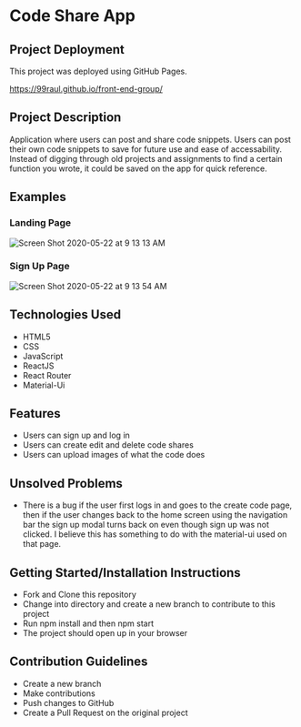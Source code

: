 # Code Share App

## Project Deployment

This project was deployed using GitHub Pages.

https://99raul.github.io/front-end-group/

## Project Description

Application where users can post and share code snippets. Users can post their own code snippets to save for future use and ease of accessability. Instead of digging through old projects and assignments to find a certain function you wrote, it could be saved on the app for quick reference.

## Examples

### Landing Page

![Screen Shot 2020-05-22 at 9 13 13 AM](https://user-images.githubusercontent.com/58124052/82677266-5b63da80-9c0d-11ea-868d-c4cd1862963c.png)

### Sign Up Page

![Screen Shot 2020-05-22 at 9 13 54 AM](https://user-images.githubusercontent.com/58124052/82677265-5b63da80-9c0d-11ea-9402-d9a3c39dfafa.png)

## Technologies Used

- HTML5
- CSS
- JavaScript
- ReactJS
- React Router
- Material-Ui

## Features

- Users can sign up and log in
- Users can create edit and delete code shares
- Users can upload images of what the code does

## Unsolved Problems

- There is a bug if the user first logs in and goes to the create code page, then if the user changes back to the home screen using the navigation bar the sign up modal turns back on even though sign up was not clicked. I believe this has something to do with the material-ui used on that page.

## Getting Started/Installation Instructions

- Fork and Clone this repository
- Change into directory and create a new branch to contribute to this project
- Run npm install and then npm start
- The project should open up in your browser

## Contribution Guidelines

- Create a new branch
- Make contributions
- Push changes to GitHub
- Create a Pull Request on the original project


